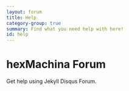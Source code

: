 ```yaml
---
layout: forum
title: Help
category-group: true
summary: Find what you need help with here!
id: help
---
```


# hexMachina Forum

Get help using Jekyll Disqus Forum.